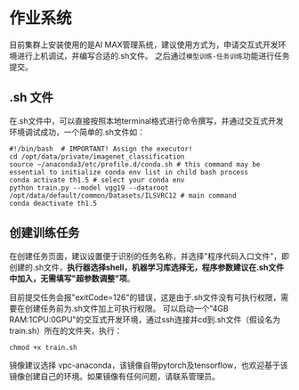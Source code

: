 # 作业系统

目前集群上安装使用的是AI MAX管理系统，建议使用方式为，申请交互式开发环境进行上机调试，并编写合适的.sh文件。
之后通过`模型训练-任务训练`功能进行任务提交。


## .sh 文件
在.sh文件中，可以直接按照本地terminal格式进行命令撰写，并通过交互式开发环境调试成功，一个简单的.sh文件如：
```shell
#!/bin/bash  # IMPORTANT! Assign the executor!
cd /opt/data/private/imagenet_classification
source ~/anaconda3/etc/profile.d/conda.sh # this command may be essential to initialize conda env list in child bash process
conda activate th1.5 # select your conda env
python train.py --model vgg19 --dataroot /opt/data/default/common/Datasets/ILSVRC12 # main command
conda deactivate th1.5
```

## 创建训练任务
在创建任务页面，建议设置便于识别的任务名称，并选择"程序代码入口文件"，即创建的.sh文件，**执行器选择shell，机器学习库选择无，程序参数建议在.sh文件中加入，无需填写"超参数调整"项**。

目前提交任务会报"exitCode=126"的错误，这是由于.sh文件没有可执行权限，需要在创建任务前为.sh文件加上可执行权限。
可以启动一个"4GB RAM:1CPU:0GPU"的交互式开发环境，通过ssh连接并cd到.sh文件（假设名为train.sh）所在的文件夹，执行：
```shell
chmod +x train.sh
```

镜像建议选择 vpc-anaconda，该镜像自带pytorch及tensorflow，也欢迎基于该镜像创建自己的环境。如果镜像有任何问题，请联系管理员。
